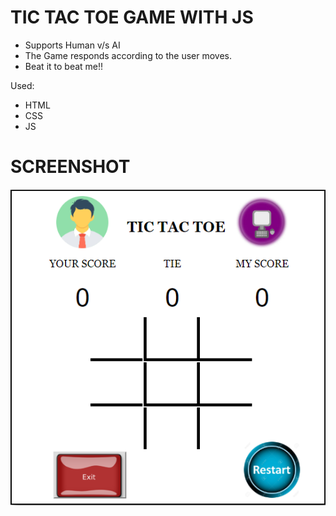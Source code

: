 # TIC TAC TOE GAME WITH JS
* Supports Human v/s AI
* The Game responds according to the user moves.
* Beat it to beat me!!

Used:
- HTML
- CSS
- JS

# SCREENSHOT

<img src="screenshot/screenshot.png"/>

